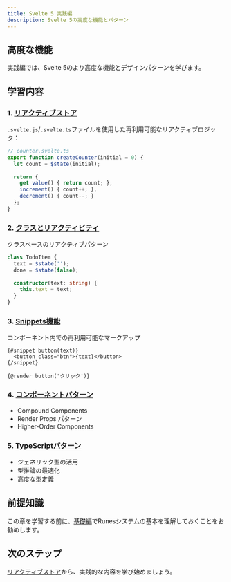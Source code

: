 ```yaml
---
title: Svelte 5 実践編
description: Svelte 5の高度な機能とパターン
---
```


## 高度な機能

実践編では、Svelte 5のより高度な機能とデザインパターンを学びます。

## 学習内容

### 1. [リアクティブストア](/advanced/reactive-stores/)

`.svelte.js`/`.svelte.ts`ファイルを使用した再利用可能なリアクティブロジック：

```typescript
// counter.svelte.ts
export function createCounter(initial = 0) {
  let count = $state(initial);
  
  return {
    get value() { return count; },
    increment() { count++; },
    decrement() { count--; }
  };
}
```

### 2. [クラスとリアクティビティ](/advanced/class-reactivity/)

クラスベースのリアクティブパターン

```typescript
class TodoItem {
  text = $state('');
  done = $state(false);
  
  constructor(text: string) {
    this.text = text;
  }
}
```

### 3. [Snippets機能](/advanced/snippets/)

コンポーネント内での再利用可能なマークアップ

```svelte
{#snippet button(text)}
  <button class="btn">{text}</button>
{/snippet}

{@render button('クリック')}
```

### 4. [コンポーネントパターン](/advanced/component-patterns/)

- Compound Components
- Render Props パターン
- Higher-Order Components

### 5. [TypeScriptパターン](/advanced/typescript-patterns/)

- ジェネリック型の活用
- 型推論の最適化
- 高度な型定義

## 前提知識

この章を学習する前に、[基礎編](/basics/)でRunesシステムの基本を理解しておくことをお勧めします。

## 次のステップ

[リアクティブストア](/advanced/reactive-stores/)から、実践的な内容を学び始めましょう。